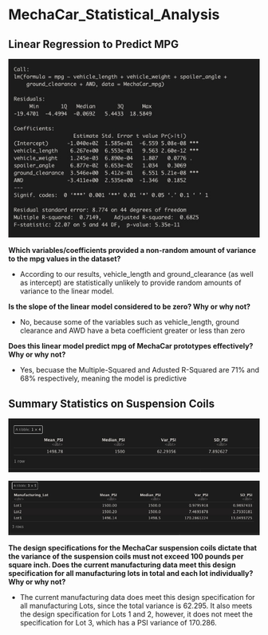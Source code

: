 # MechaCar_Statistical_Analysis

## Linear Regression to Predict MPG
![](https://github.com/vjtrom/MechaCar_Statistical_Analysis/blob/main/images/LM%20MechaCar_mpg.jpg)

**Which variables/coefficients provided a non-random amount of variance to the mpg values in the dataset?**
 - According to our results, vehicle_length and ground_clearance (as well as intercept) are statistically unlikely to provide random amounts of variance to the linear model. 

**Is the slope of the linear model considered to be zero? Why or why not?**
- No, because some of the variables such as vehicle_length, ground clearance and AWD have a beta coefficient greater or less than zero

**Does this linear model predict mpg of MechaCar prototypes effectively? Why or why not?**
- Yes, becuase the Multiple-Squared and Adusted R-Squared are 71% and 68% respectively, meaning the model is predictive

## Summary Statistics on Suspension Coils
![](https://github.com/vjtrom/MechaCar_Statistical_Analysis/blob/main/images/Summarize_Suspension_Coil.jpg)

![](https://github.com/vjtrom/MechaCar_Statistical_Analysis/blob/main/images/lot_summary.jpg)

**The design specifications for the MechaCar suspension coils dictate that the variance of the suspension coils must not exceed 100 pounds per square inch. Does the current manufacturing data meet this design specification for all manufacturing lots in total and each lot individually? Why or why not?**
- The current manufacturing data does meet this design specification for all manufacturing Lots, since the total variance is 62.295. It also meets the design specification for Lots 1 and 2, however, it does not meet the specification for Lot 3, which has a PSI variance of 170.286. 


